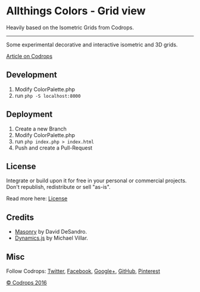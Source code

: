 # Allthings Colors - Grid view

Heavily based on the Isometric Grids from Codrops.

***

Some experimental decorative and interactive isometric and 3D grids.

[Article on Codrops](http://tympanus.net/codrops/?p=27094)

## Development
1. Modify ColorPalette.php 
2. run `php -S localhost:8000`

## Deployment
1. Create a new Branch 
2. Modify ColorPalette.php 
3. run `php index.php > index.html`
4. Push and create a Pull-Request

## License

Integrate or build upon it for free in your personal or commercial projects. Don't republish, redistribute or sell "as-is". 

Read more here: [License](http://tympanus.net/codrops/licensing/)

## Credits

- [Masonry](http://masonry.desandro.com/) by David DeSandro.
- [Dynamics.js](http://dynamicsjs.com/) by Michael Villar.

## Misc

Follow Codrops: [Twitter](http://www.twitter.com/codrops), [Facebook](http://www.facebook.com/pages/Codrops/159107397912), [Google+](https://plus.google.com/101095823814290637419), [GitHub](https://github.com/codrops), [Pinterest](http://www.pinterest.com/codrops/)

[© Codrops 2016](http://www.codrops.com)





